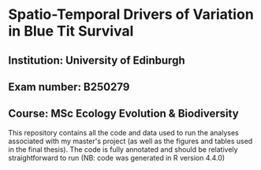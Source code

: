 # Spatio-Temporal Drivers of Variation in Blue Tit Survival
## Institution: University of Edinburgh
## Exam number: B250279
## Course: MSc Ecology Evolution & Biodiversity
This repository contains all the code and data used to run the analyses associated with my master's project (as well as the figures and tables used in the final thesis). The code is fully annotated and should be relatively straightforward to run (NB: code was generated in R version 4.4.0)
